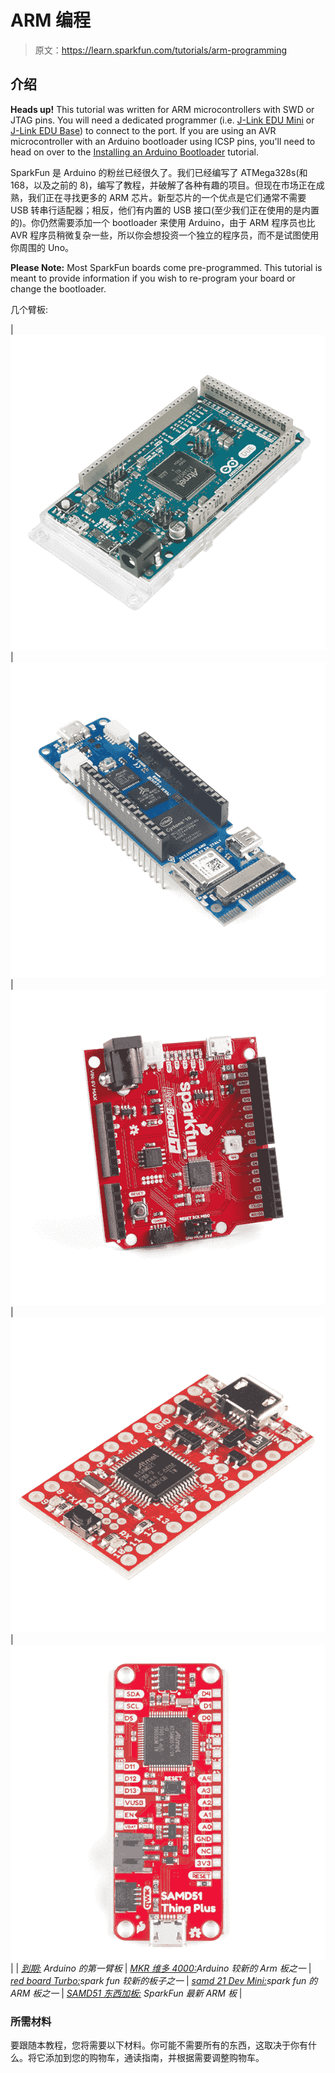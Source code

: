 # ARM 编程

> 原文：<https://learn.sparkfun.com/tutorials/arm-programming>

## 介绍

**Heads up!** This tutorial was written for ARM microcontrollers with SWD or JTAG pins. You will need a dedicated programmer (i.e. [J-Link EDU Mini](https://www.sparkfun.com/products/15345) or [J-Link EDU Base](https://www.sparkfun.com/products/15346)) to connect to the port. If you are using an AVR microcontroller with an Arduino bootloader using ICSP pins, you'll need to head on over to the [Installing an Arduino Bootloader](https://learn.sparkfun.com/tutorials/installing-an-arduino-bootloader) tutorial.

SparkFun 是 Arduino 的粉丝已经很久了。我们已经编写了 ATMega328s(和 168，以及之前的 8)，编写了教程，并破解了各种有趣的项目。但现在市场正在成熟，我们正在寻找更多的 ARM 芯片。新型芯片的一个优点是它们通常不需要 USB 转串行适配器；相反，他们有内置的 USB 接口(至少我们正在使用的是内置的)。你仍然需要添加一个 bootloader 来使用 Arduino，由于 ARM 程序员也比 AVR 程序员稍微复杂一些，所以你会想投资一个独立的程序员，而不是试图使用你周围的 Uno。

**Please Note:** Most SparkFun boards come pre-programmed. This tutorial is meant to provide information if you wish to re-program your board or change the bootloader.

几个臂板:

| [![](img/30947200e39ef85a7371445e3cea7aeb.png)](https://www.sparkfun.com/products/11589) | [![](img/775b80e38d6b91865e8b349211979bf4.png)](https://www.sparkfun.com/products/14870) | [![](img/f0fe1c1ed2c780c8c4d3d15b53e5f930.png)](https://www.sparkfun.com/products/14812) | [![](img/6e52dcee95792a195485768df670fb79.png)](https://www.sparkfun.com/products/13664) | [![](img/f0d50a82890be6bed470974218b5ad3d.png)](https://www.sparkfun.com/products/14713) |
| *[到期:](https://www.sparkfun.com/products/11589) Arduino 的第一臂板* | *[MKR 维多 4000:](https://www.sparkfun.com/products/14870)Arduino 较新的 Arm 板之一* | *[red board Turbo:](https://www.sparkfun.com/products/14812)spark fun 较新的板子之一* | *[samd 21 Dev Mini:](https://www.sparkfun.com/products/13664)spark fun 的 ARM 板之一* | *[SAMD51 东西加板:](https://www.sparkfun.com/products/14713) SparkFun 最新 ARM 板* |

### 所需材料

要跟随本教程，您将需要以下材料。你可能不需要所有的东西，这取决于你有什么。将它添加到您的购物车，通读指南，并根据需要调整购物车。
